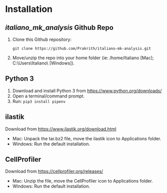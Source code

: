 # Installation

## *italiano_mk_analysis* Github Repo

1. Clone this Github repository:
   ```
   git clone https://github.com/Prakrith/italiano-mk-analysis.git
   ```

2. Move/unzip the repo into your home folder (ie: /home/Italiano [Mac]; C:\Users\Italiano\ [Windows]).

## Python 3

1. Download and install Python 3 from https://www.python.org/downloads/
2. Open a terminal/command prompt.
3. Run: `pip3 install pipenv`

## ilastik

Download from https://www.ilastik.org/download.html
- Mac: Unpack the tar.bz2 file, move the ilastik icon to Applications folder.
- Windows: Run the default installation.

## CellProfiler

Download from https://cellprofiler.org/releases/
- Mac: Unzip the file, move the CellProfiler icon to Applications folder.
- Windows: Run the default installation.